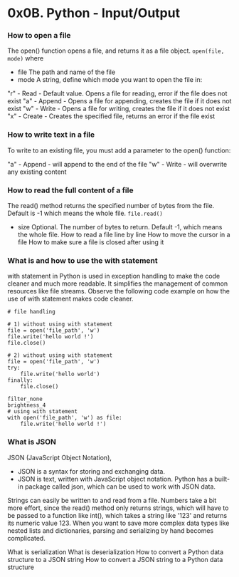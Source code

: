 # 0x0B. Python - Input/Output

### How to open a file

The open() function opens a file, and returns it as a file object.
```open(file, mode)```
where
* file	The path and name of the file
* mode	A string, define which mode you want to open the file in:

"r" - Read - Default value. Opens a file for reading, error if the file does not exist
"a" - Append - Opens a file for appending, creates the file if it does not exist
"w" - Write - Opens a file for writing, creates the file if it does not exist
"x" - Create - Creates the specified file, returns an error if the file exist

### How to write text in a file
To write to an existing file, you must add a parameter to the open() function:

"a" - Append - will append to the end of the file
"w" - Write - will overwrite any existing content

### How to read the full content of a file

The read() method returns the specified number of bytes from the file. Default is -1 which means the whole file.
```file.read()```
* size	Optional. The number of bytes to return. Default -1, which means the whole file.
How to read a file line by line
How to move the cursor in a file
How to make sure a file is closed after using it
### What is and how to use the with statement
with statement in Python is used in exception handling to make the code cleaner and much more readable. It simplifies the management of common resources like file streams. Observe the following code example on how the use of with statement makes code cleaner.
```
# file handling 
  
# 1) without using with statement 
file = open('file_path', 'w') 
file.write('hello world !') 
file.close() 
  
# 2) without using with statement 
file = open('file_path', 'w') 
try: 
    file.write('hello world') 
finally: 
    file.close() 
```
 
```
filter_none
brightness_4
# using with statement 
with open('file_path', 'w') as file: 
    file.write('hello world !') 
```
### What is JSON
 JSON (JavaScript Object Notation),
 * JSON is a syntax for storing and exchanging data.
 * JSON is text, written with JavaScript object notation.
 Python has a built-in package called json, which can be used to work with JSON data.
 
 Strings can easily be written to and read from a file. Numbers take a bit more effort, since the read() method only returns strings, which will have to be passed to a function like int(), which takes a string like '123' and returns its numeric value 123. When you want to save more complex data types like nested lists and dictionaries, parsing and serializing by hand becomes complicated.
 
What is serialization
What is deserialization
How to convert a Python data structure to a JSON string
How to convert a JSON string to a Python data structure
